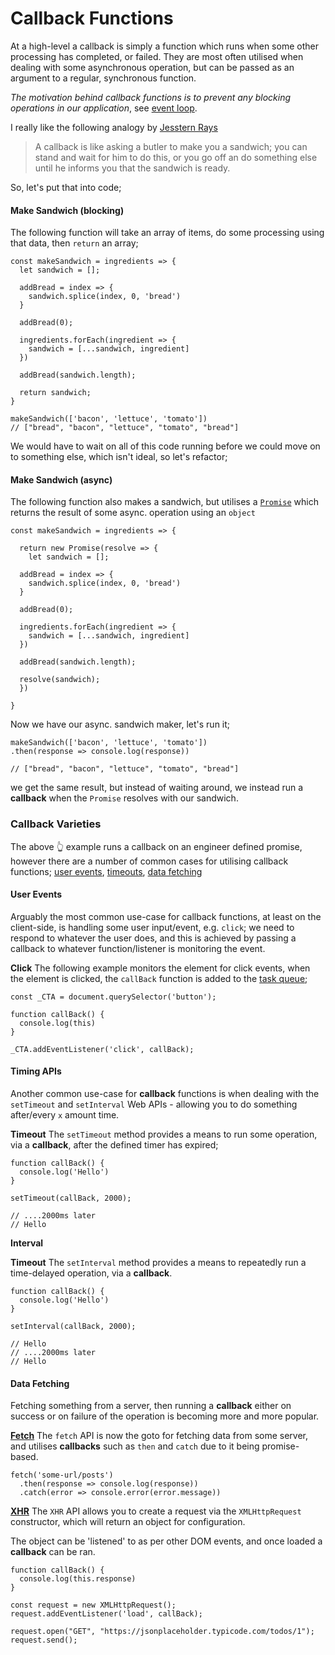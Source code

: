 # Callback Functions

At a high-level a callback is simply a function which runs when some other processing has completed, or failed. They are most often utilised when dealing with some asynchronous operation, but can be passed as an argument to a regular, synchronous function.

_The motivation behind callback functions is to prevent any blocking operations in our application_, see [event loop](../../../../execution/event-loop).

I really like the following analogy by [Jesstern Rays](https://www.youtube.com/watch?v=Qe0IKzAB1OE)

> A callback is like asking a butler to make you a sandwich; you can stand and wait for him to do this, or you go off an do something else until he informs you that the sandwich is ready.

So, let's put that into code;

#### Make Sandwich (blocking)

The following function will take an array of items, do some processing using that data, then `return` an array;

```
const makeSandwich = ingredients => {
  let sandwich = [];

  addBread = index => {
    sandwich.splice(index, 0, 'bread')
  }

  addBread(0);

  ingredients.forEach(ingredient => {
    sandwich = [...sandwich, ingredient]
  })

  addBread(sandwich.length);

  return sandwich;
}

makeSandwich(['bacon', 'lettuce', 'tomato'])
// ["bread", "bacon", "lettuce", "tomato", "bread"]
```

We would have to wait on all of this code running before we could move on to something else, which isn't ideal, so let's refactor;

#### Make Sandwich (async)

The following function also makes a sandwich, but utilises a [`Promise`](../../../../asynchronicity/promises/) which returns the result of some async. operation using an `object`

```
const makeSandwich = ingredients => {

  return new Promise(resolve => {
    let sandwich = [];

  addBread = index => {
    sandwich.splice(index, 0, 'bread')
  }

  addBread(0);

  ingredients.forEach(ingredient => {
    sandwich = [...sandwich, ingredient]
  })

  addBread(sandwich.length);

  resolve(sandwich);
  })

}
```

Now we have our async. sandwich maker, let's run it;

```
makeSandwich(['bacon', 'lettuce', 'tomato'])
.then(response => console.log(response))

// ["bread", "bacon", "lettuce", "tomato", "bread"]

```

we get the same result, but instead of waiting around, we instead run a **callback** when the `Promise` resolves with our sandwich.

### Callback Varieties

The above 👆 example runs a callback on an engineer defined promise, however there are a number of common cases for utilising callback functions; [user events](../../../../../apis/DOM/events), [timeouts](../../../../../apis/DOM/timeouts), [data fetching](../../../../../apis/fetch)

#### User Events

Arguably the most common use-case for callback functions, at least on the client-side, is handling some user input/event, e.g. `click`; we need to respond to whatever the user does, and this is achieved by passing a callback to whatever function/listener is monitoring the event.

**Click**
The following example monitors the element for click events, when the element is clicked, the `callBack` function is added to the [task queue](../../../../execution/event-loop/task-queue);

```
const _CTA = document.querySelector('button');

function callBack() {
  console.log(this)
}

_CTA.addEventListener('click', callBack);

```

#### Timing APIs

Another common use-case for **callback** functions is when dealing with the `setTimeout` and `setInterval` Web APIs - allowing you to do something after/every `x` amount time.

**Timeout**
The `setTimeout` method provides a means to run some operation, via a **callback**, after the defined timer has expired;

```
function callBack() {
  console.log('Hello')
}

setTimeout(callBack, 2000);

// ....2000ms later
// Hello
```

**Interval**

**Timeout**
The `setInterval` method provides a means to repeatedly run a time-delayed operation, via a **callback**.

```
function callBack() {
  console.log('Hello')
}

setInterval(callBack, 2000);

// Hello
// ....2000ms later
// Hello

```

#### Data Fetching

Fetching something from a server, then running a **callback** either on success or on failure of the operation is becoming more and more popular.

**[Fetch](../../../../../apis/fetch)**
The `fetch` API is now the goto for fetching data from some server, and utilises **callbacks** such as `then` and `catch` due to it being promise-based.

```
fetch('some-url/posts')
  .then(response => console.log(response))
  .catch(error => console.error(error.message))

```

**[XHR](../../../../../apis/XHR)**
The `XHR` API allows you to create a request via the `XMLHttpRequest` constructor, which will return an object for configuration.

The object can be 'listened' to as per other DOM events, and once loaded a **callback** can be ran.

```
function callBack() {
  console.log(this.response)
}

const request = new XMLHttpRequest();
request.addEventListener('load', callBack);

request.open("GET", "https://jsonplaceholder.typicode.com/todos/1");
request.send();

```
